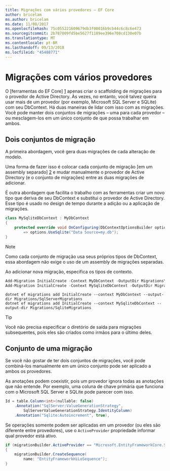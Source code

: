 ```yaml
---
title: Migrações com vários provedores – EF Core
author: bricelam
ms.author: bricelam
ms.date: 11/08/2017
ms.openlocfilehash: 75c055221609679db3f00016b9cb44c6c8c6e473
ms.sourcegitcommit: 2b787009fd5be5627f1189ee396e708cd130e07b
ms.translationtype: MT
ms.contentlocale: pt-BR
ms.lasthandoff: 09/13/2018
ms.locfileid: "45488771"
---
```

<a name="migrations-with-multiple-providers"></a>Migrações com vários provedores
==================================
O [ferramentas do EF Core] [ 1] apenas criar o scaffolding de migrações para o provedor de Active Directory. Às vezes, no entanto, você talvez queira usar mais de um provedor (por exemplo, Microsoft SQL Server e SQLite) com seu DbContext. Há duas maneiras de lidar com isso com as migrações. Você pode manter dois conjuntos de migrações – uma para cada provedor – ou mesclagem-los em um único conjunto de que possa trabalhar em ambos.

<a name="two-migration-sets"></a>Dois conjuntos de migração
------------------
A primeira abordagem, você gera duas migrações de cada alteração de modelo.

Uma forma de fazer isso é colocar cada conjunto de migração [em um assembly separado] [ 2] e mudar manualmente o provedor de Active Directory (e o conjunto de migrações) entre as duas migrações de adicionar.

É outra abordagem que facilita o trabalho com as ferramentas criar um novo tipo que deriva de seu DbContext e substitui o provedor de Active Directory. Esse tipo é usado no design de tempo durante a adição ou a aplicação de migrações.

``` csharp
class MySqliteDbContext : MyDbContext
{
    protected override void OnConfiguring(DbContextOptionsBuilder options)
        => options.UseSqlite("Data Source=my.db");
}
```

> [!NOTE]
> Como cada conjunto de migração usa seus próprios tipos de DbContext, essa abordagem não exige o uso de um assembly de migrações separadas.

Ao adicionar nova migração, especifica os tipos de contexto.

``` powershell
Add-Migration InitialCreate -Context MyDbContext -OutputDir Migrations\SqlServerMigrations
Add-Migration InitialCreate -Context MySqliteDbContext -OutputDir Migrations\SqliteMigrations
```
``` Console
dotnet ef migrations add InitialCreate --context MyDbContext --output-dir Migrations/SqlServerMigrations
dotnet ef migrations add InitialCreate --context MySqliteDbContext --output-dir Migrations/SqliteMigrations
```

> [!TIP]
> Você não precisa especificar o diretório de saída para migrações subsequentes, pois eles são criados como irmãos para o último deles.

<a name="one-migration-set"></a>Conjunto de uma migração
-----------------
Se você não gostar de ter dois conjuntos de migrações, você pode combiná-los manualmente em um único conjunto pode ser aplicado a ambos os provedores.

As anotações podem coexistir, pois um provedor ignora todas as anotações que não entende. Por exemplo, uma coluna de chave primária que funciona com o Microsoft SQL Server e SQLite pode parecer com isso.

``` csharp
Id = table.Column<int>(nullable: false)
    .Annotation("SqlServer:ValueGenerationStrategy",
        SqlServerValueGenerationStrategy.IdentityColumn)
    .Annotation("Sqlite:Autoincrement", true),
```

Se operações somente podem ser aplicadas em um provedor (ou eles são diferente entre provedores), use o `ActiveProvider` propriedade informar qual provedor está ativo.

``` csharp
if (migrationBuilder.ActiveProvider == "Microsoft.EntityFrameworkCore.SqlServer")
{
    migrationBuilder.CreateSequence(
        name: "EntityFrameworkHiLoSequence");
}
```


  [1]: ../../miscellaneous/cli/index.md
  [2]: projects.md
